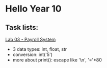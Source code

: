# Hello Year 10

## Task lists:

[Lab 03 - Payroll System](Lab03/no%20pay%20no%20gain.ipynb)
  * 3 data types: int, float, str
  * conversion: int('5')
  * more about print(): escape like '\n', '='*80
  
